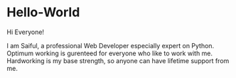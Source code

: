 # Hello-World

Hi Everyone!

I am Saiful, a professional Web Developer especially expert on Python.
Optimum working is gurenteed for everyone who like to work with me.
Hardworking is my base strength, so anyone can have lifetime support from me.
